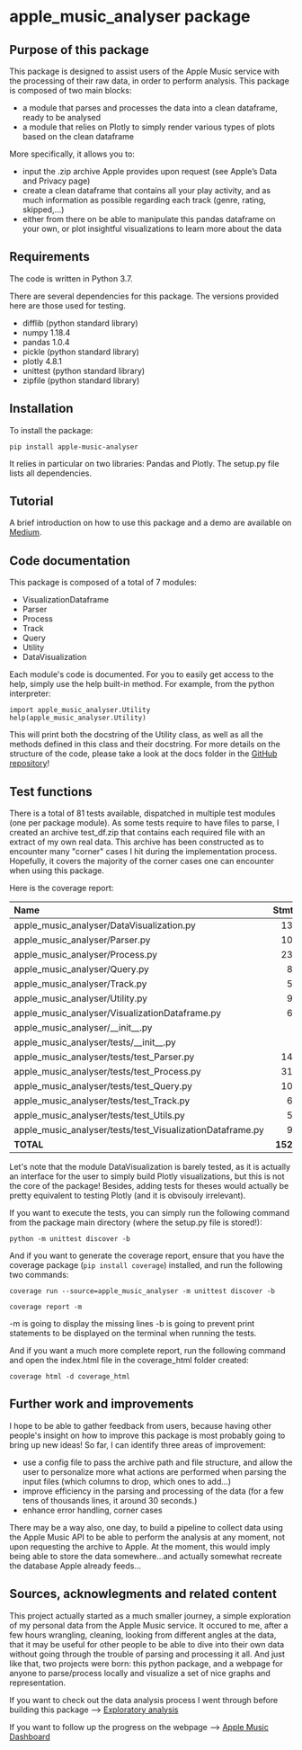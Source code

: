 # apple\_music\_analyser package


Purpose of this package
-----------------------

This package is designed to assist users of the Apple Music service with the processing of their raw data, in order to perform analysis.
This package is composed of two main blocks:
- a module that parses and processes the data into a clean dataframe, ready to be analysed
- a module that relies on Plotly to simply render various types of plots based on the clean dataframe

More specifically, it allows you to:
- input the .zip archive Apple provides upon request (see Apple’s Data and Privacy page)
- create a clean dataframe that contains all your play activity, and as much information as possible regarding each track (genre, rating, skipped,...)
- either from there on be able to manipulate this pandas dataframe on your own, or plot insightful visualizations to learn more about the data


Requirements
------------

The code is written in Python 3.7.

There are several dependencies for this package. The versions provided here are those used for testing.

- difflib (python standard library)
- numpy 1.18.4
- pandas 1.0.4
- pickle (python standard library)
- plotly 4.8.1
- unittest (python standard library)
- zipfile (python standard library)


Installation
------------

To install the package:

```
pip install apple-music-analyser
```

It relies in particular on two libraries: Pandas and Plotly.
The setup.py file lists all dependencies.


Tutorial
---------

A brief introduction on how to use this package and a demo are available on [Medium](https://medium.com/@mozart38).


Code documentation
------------------

This package is composed of a total of 7 modules:

- VisualizationDataframe
- Parser
- Process
- Track
- Query
- Utility
- DataVisualization

Each module's code is documented. For you to easily get access to the help, simply use the help built-in method.
For example, from the python interpreter:

```
import apple_music_analyser.Utility
help(apple_music_analyser.Utility)
```

This will print both the docstring of the Utility class, as well as all the methods defined in this class and their docstring.
For more details on the structure of the code, please take a look at the docs folder in the [GitHub repository](https://github.com/acoullandreau/apple_music_analyser/tree/master/docs)!


Test functions
-----------------

There is a total of 81 tests available, dispatched in multiple test modules (one per package module). As some tests require to have files to parse, I created an archive test_df.zip that contains each required file with an extract of my own real data. This archive has been constructed as to encounter many "corner" cases I hit during the implementation process. Hopefully, it covers the majority of the corner cases one can encounter when using this package.

Here is the coverage report:

| Name | Stmts | Miss | Cover |
| :--- |  ---: | ---: |  ---: |
| apple\_music\_analyser/DataVisualization.py | 130 | 102 | 22% |
| apple\_music\_analyser/Parser.py | 101 | 2 | 98% |
| apple\_music\_analyser/Process.py | 235 | 5 | 98% |
| apple\_music\_analyser/Query.py | 81 | 1 | 99% |
| apple\_music\_analyser/Track.py | 56 | 0 | 100% |
| apple\_music\_analyser/Utility.py | 93 | 11 | 88% |
| apple\_music\_analyser/VisualizationDataframe.py | 60 | 0 | 100% |
| apple\_music\_analyser/\_\_init\_\_.py | 7 | 0 | 100% |
| apple\_music\_analyser/tests/\_\_init\_\_.py  | 0 | 0 | 100% |
| apple\_music\_analyser/tests/test\_Parser.py | 140 | 1 | 99% |
| apple\_music\_analyser/tests/test\_Process.py | 313 | 1 | 99% |
| apple\_music\_analyser/tests/test\_Query.py | 100 | 1 | 99% |
| apple\_music\_analyser/tests/test\_Track.py | 61 | 1 | 98% |
| apple\_music\_analyser/tests/test\_Utils.py | 58 | 1 | 98% |
| apple\_music\_analyser/tests/test\_VisualizationDataframe.py | 93 | 1 | 99% |
| **TOTAL** |  **1528** | **127** |  **92%** |
    

Let's note that the module DataVisualization is barely tested, as it is actually an interface for the user to simply build Plotly visualizations, but this is not the core of the package! Besides, adding tests for theses would actually be pretty equivalent to testing Plotly (and it is obvisouly irrelevant).

If you want to execute the tests, you can simply run the following command from the package main directory (where the setup.py file is stored!):

```
python -m unittest discover -b
```

And if you want to generate the coverage report, ensure that you have the coverage package (```pip install coverage```) installed, and run the following two commands: 

```
coverage run --source=apple_music_analyser -m unittest discover -b
```

```
coverage report -m
```

-m is going to display the missing lines
-b is going to prevent print statements to be displayed on the terminal when running the tests.

And if you want a much more complete report, run the following command and open the index.html file in the coverage_html folder created:

```
coverage html -d coverage_html
```


Further work and improvements
-----------------------------

I hope to be able to gather feedback from users, because having other people's insight on how to improve this package is most probably going to bring up new ideas! So far, I can identify three areas of improvement:

- use a config file to pass the archive path and file structure, and allow the user to personalize more what actions are performed when parsing the input files (which columns to drop, which ones to add...)
- improve efficiency in the parsing and processing of the data (for a few tens of thousands lines, it around 30 seconds.)
- enhance error handling, corner cases

There may be a way also, one day, to build a pipeline to collect data using the Apple Music API to be able to perform the analysis at any moment, not upon requesting the archive to Apple. At the moment, this would imply being able to store the data somewhere...and actually somewhat recreate the database Apple already feeds... 


Sources, acknowlegments and related content
-------------------------------------------

This project actually started as a much smaller journey, a simple exploration of my personal data from the Apple Music service. It occured to me, after a few hours wrangling, cleaning, looking from different angles at the data, that it may be useful for other people to be able to dive into their own data without going through the trouble of parsing and processing it all. And just like that, two projects were born: this python package, and a webpage for anyone to parse/process locally and visualize a set of nice graphs and representation. 

If you want to check out the data analysis process I went through before building this package --> [Exploratory analysis](https://github.com/acoullandreau/apple_dashboard_exploration)

If you want to follow up the progress on the webpage --> [Apple Music Dashboard](https://github.com/acoullandreau/apple_music_dashboard)

